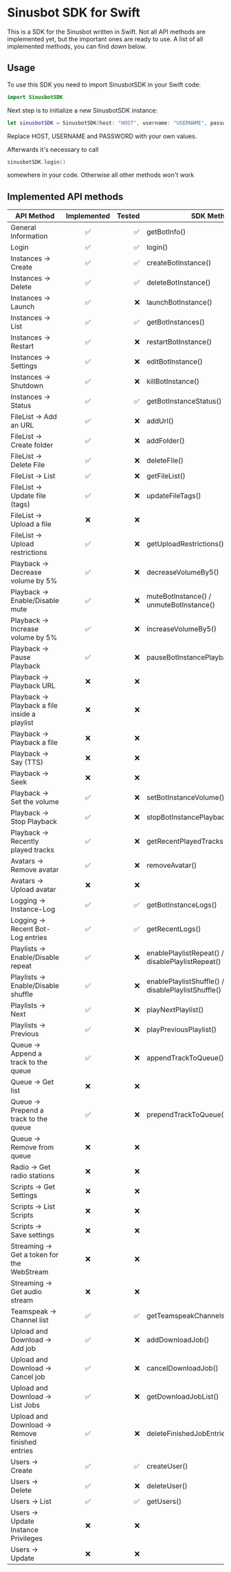 # Sinusbot SDK for Swift
This is a SDK for the Sinusbot written in Swift. Not all API methods are implemented yet, but the important ones are ready to use. A list of all implemented methods, you can find down below.

## Usage
To use this SDK you need to import SinusbotSDK in your Swift code:

```Swift
import SinusbotSDK
```

Next step is to initialize a new SinusbotSDK instance:

```Swift
let sinusbotSDK = SinusbotSDK(host: "HOST", username: "USERNAME", password: "PASSWORD")
```

Replace HOST, USERNAME and PASSWORD with your own values.

Afterwards it's necessary to call 
```Swift
sinusbotSDK.login()
```
somewhere in your code. Otherwise all other methods won't work

## Implemented API methods
| API Method                                     | Implemented | Tested | SDK Method                              |
|------------------------------------------------|:-----------:|-------:|-----------------------------------------|
| General Information                            |      ✅      |    ✅   | getBotInfo()                            |
| Login                                          |      ✅      |    ✅   | login()                                 |
| Instances -> Create                            |      ✅      |    ✅   | createBotInstance()                     |
| Instances -> Delete                            |      ✅      |    ✅   | deleteBotInstance()                     |
| Instances -> Launch                            |      ✅      |    ❌   | launchBotInstance()                     |
| Instances -> List                              |      ✅      |    ✅   | getBotInstances()                       |
| Instances -> Restart                           |      ✅      |    ❌   | restartBotInstance()                    |
| Instances -> Settings                          |      ✅      |    ❌   | editBotInstance()                       |
| Instances -> Shutdown                          |      ✅      |    ❌   | killBotInstance()                       |
| Instances -> Status                            |      ✅      |    ✅   | getBotInstanceStatus()                  |
| FileList -> Add an URL                         |      ✅      |    ❌   | addUrl()                                |
| FileList -> Create folder                      |      ✅      |    ❌   | addFolder()                             |
| FileList -> Delete File                        |      ✅      |    ❌   | deleteFile()                            |
| FileList -> List                               |      ✅      |    ❌   | getFileList()                           |
| FileList -> Update file (tags)                 |      ✅      |    ❌   | updateFileTags()                                        |
| FileList -> Upload a file                      |      ❌      |    ❌   |                                         |
| FileList -> Upload restrictions                |      ✅      |    ❌   | getUploadRestrictions()                                        |
| Playback -> Decrease volume by 5%              |      ✅      |    ❌   | decreaseVolumeBy5()                     |
| Playback -> Enable/Disable mute                |      ✅      |    ❌   | muteBotInstance() / unmuteBotInstance() |
| Playback -> Increase volume by 5%              |      ✅      |    ❌   | increaseVolumeBy5()                     |
| Playback -> Pause Playback                     |      ✅      |    ❌   | pauseBotInstancePlayback()              |
| Playback -> Playback URL                       |      ❌      |    ❌   |                                         |
| Playback -> Playback a file inside a playlist  |      ❌      |    ❌   |                                         |
| Playback -> Playback a file                    |      ❌      |    ❌   |                                         |
| Playback -> Say (TTS)                          |      ❌      |    ❌   |                                         |
| Playback -> Seek                               |      ❌      |    ❌   |                                         |
| Playback -> Set the volume                     |      ✅      |    ❌   | setBotInstanceVolume()                  |
| Playback -> Stop Playback                      |      ✅      |    ❌   | stopBotInstancePlayback()               |
| Playback -> Recently played tracks             |      ✅      |    ❌   | getRecentPlayedTracksForBotInstance()   |
| Avatars -> Remove avatar                       |      ✅      |    ❌   | removeAvatar()                                        |
| Avatars -> Upload avatar                       |      ❌      |    ❌   |                                         |
| Logging -> Instance-Log                        |      ✅      |    ✅   | getBotInstanceLogs()                    |
| Logging -> Recent Bot-Log entries              |      ✅      |    ✅   | getRecentLogs()                         |
| Playlists -> Enable/Disable repeat             |      ✅      |    ❌   | enablePlaylistRepeat() / disablePlaylistRepeat()                                        |
| Playlists -> Enable/Disable shuffle            |      ✅      |    ❌   | enablePlaylistShuffle() / disablePlaylistShuffle()                                        |
| Playlists -> Next                              |      ✅      |    ❌   | playNextPlaylist()                                        |
| Playlists -> Previous                          |      ✅      |    ❌   | playPreviousPlaylist()                                        |
| Queue -> Append a track to the queue           |      ✅      |    ❌   | appendTrackToQueue()                                        |
| Queue -> Get list                              |      ❌      |    ❌   |                                         |
| Queue -> Prepend a track to the queue          |      ✅      |    ❌   | prependTrackToQueue()                                        |
| Queue -> Remove from queue                     |      ❌      |    ❌   |                                         |
| Radio -> Get radio stations                    |      ❌      |    ❌   |                                         |
| Scripts -> Get Settings                        |      ❌      |    ❌   |                                         |
| Scripts -> List Scripts                        |      ❌      |    ❌   |                                         |
| Scripts -> Save settings                       |      ❌      |    ❌   |                                         |
| Streaming -> Get a token for the WebStream     |      ❌      |    ❌   |                                         |
| Streaming -> Get audio stream                  |      ❌      |    ❌   |                                         |
| Teamspeak -> Channel list                      |      ✅      |    ✅   | getTeamspeakChannels()                  |
| Upload and Download -> Add job                 |      ✅      |    ❌   | addDownloadJob()                                        |
| Upload and Download -> Cancel job              |      ✅      |    ❌   | cancelDownloadJob()                                        |
| Upload and Download -> List Jobs               |      ✅      |    ❌   | getDownloadJobList()                                        |
| Upload and Download -> Remove finished entries |      ✅      |    ❌   | deleteFinishedJobEntries()                                        |
| Users -> Create                                |      ✅      |    ✅   | createUser()                            |
| Users -> Delete                                |      ✅      |    ❌   | deleteUser()                            |
| Users -> List                                  |      ✅      |    ✅   | getUsers()                              |
| Users -> Update Instance Privileges            |      ❌      |    ❌   |                                         |
| Users -> Update                                |      ❌      |    ❌   |                                         |

